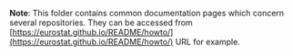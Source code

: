 **Note**: This folder contains common documentation pages which concern several repositories. They can be accessed from [https://eurostat.github.io/README/howto/](https://eurostat.github.io/README/howto/) URL for example.
